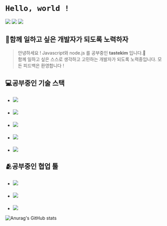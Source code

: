 # ```Hello, world !```  
<a href="https://velog.io/@tastekim_" target="_blank"><img src="https://img.shields.io/badge/BLOG-00cec9?style=flat&logo=velog&logoColor=FFFFFF"/></a>
<a href="https://www.instagram.com/tastekim_" target="_blank"><img src="https://img.shields.io/badge/INSTAGRAM-fab1a0?style=flat&logo=instagram&logoColor=FFFFFF"/></a>
<a href="" target="_blank"><img src="https://img.shields.io/badge/tastekim@kakao.com-fdcb6e?style=flat&logo=gmail&logoColor=FFFFFF"/></a>  

## 🎯함께 일하고 싶은 개발자가 되도록 노력하자  

> 안녕하세요 ! Javascript와 node.js 를 공부중인 **tastekim** 입니다.🤗  
  함께 일하고 싶은 스스로 생각하고 고민하는 개발자가 되도록 노력중입니다.
  모든 피드백은 환영합니다 !  

## 💻공부중인 기술 스택
* ### <img src="https://img.shields.io/badge/javascript-F7DF1E?style=flat&logo=javascript&logoColor=black">
* ### <img src="https://img.shields.io/badge/Node.js-339933?style=flat&logo=Node.jst&logoColor=white">
* ### <img src="https://img.shields.io/badge/Python-3776AB?style=flat&logo=Python&logoColor=white">
* ### <img src="https://img.shields.io/badge/Flask-000000?style=flat&logo=Flask&logoColor=white">
* ### <img src="https://img.shields.io/badge/MongoDB-47A248?style=flat&logo=MongoDB&logoColor=white">  


## 🫂공부중인 협업 툴
* ### <img src="https://img.shields.io/badge/Slack-4A154B?style=flat&logo=Slack&logoColor=white">
* ### <img src="https://img.shields.io/badge/AWS-232F3E?style=flat&logo=Amazon%20AWS&logoColor=white">  
* ### <img src="https://img.shields.io/badge/Notion-000000?style=for-the-badge&logo=Notion&logoColor=black">

![Anurag's GitHub stats](https://github-readme-stats.vercel.app/api?username=tastekim&show_icons=true&theme=radical)
